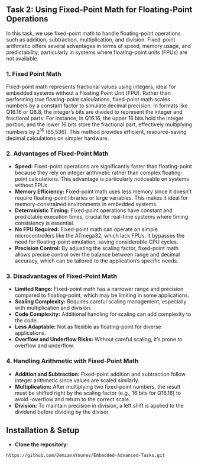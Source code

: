 ## Task 2: Using Fixed-Point Math for Floating-Point Operations
In this task, we use fixed-point math to handle floating-point operations such as addition, subtraction, multiplication, and division. Fixed-point arithmetic offers several advantages in terms of speed, memory usage, and predictability, particularly in systems where floating-point units (FPUs) are not available.
### 1. Fixed Point Math 
Fixed-point math represents fractional values using integers, ideal for embedded systems without a Floating Point Unit (FPU). Rather than performing true floating-point calculations, fixed-point math scales numbers by a constant factor to simulate decimal precision. In formats like Q16.16 or Q8.8, the integer’s bits are divided to represent the integer and fractional parts. For instance, in Q16.16, the upper 16 bits hold the integer portion, and the lower 16 bits store the fractional part, effectively multiplying numbers by 2<sup>16</sup> (65,536). This method provides efficient, resource-saving decimal calculations on simpler hardware.
### 2. Advantages of Fixed-Point Math
- **Speed:** Fixed-point operations are significantly faster than floating-point because they rely on integer arithmetic rather than complex floating-point calculations. This advantage is particularly noticeable on systems without FPUs.
- **Memory Efficiency:** Fixed-point math uses less memory since it doesn’t require floating-point libraries or large variables. This makes it ideal for memory-constrained environments in embedded systems.
- **Deterministic Timing:** Fixed-point operations have constant and predictable execution times, crucial for real-time systems where timing consistency is essential.
- **No FPU Required:** Fixed-point math can operate on simple microcontrollers like the ATmega32, which lack FPUs. It bypasses the need for floating-point emulation, saving considerable CPU cycles.
- **Precision Control:** By adjusting the scaling factor, fixed-point math allows precise control over the balance between range and decimal accuracy, which can be tailored to the application’s specific needs.

### 3. Disadvantages of Fixed-Point Math
- **Limited Range:** Fixed-point math has a narrower range and precision compared to floating-point, which may be limiting in some applications.
- **Scaling Complexity:** Requires careful scaling management, especially with multiplication and division.
- **Code Complexity:** Additional handling for scaling can add complexity to the code.
- **Less Adaptable:** Not as flexible as floating-point for diverse applications.
- **Overflow and Underflow Risks:** Without careful scaling, it’s prone to overflow and underflow.

### 4. Handling Arithmetic with Fixed-Point Math
- **Addition and Subtraction:** Fixed-point addition and subtraction follow integer arithmetic since values are scaled similarly.
- **Multiplication:** After multiplying two fixed-point numbers, the result must be shifted right by the scaling factor (e.g., 16 bits for Q16.16) to avoid -overflow and return to the correct scale.
- **Division:** To maintain precision in division, a left shift is applied to the dividend before dividing by the divisor.

 ## Installation & Setup
- **Clone the repository:**
```bash
https://github.com/DemianaYounes/Embedded-Advanced-Tasks.git
